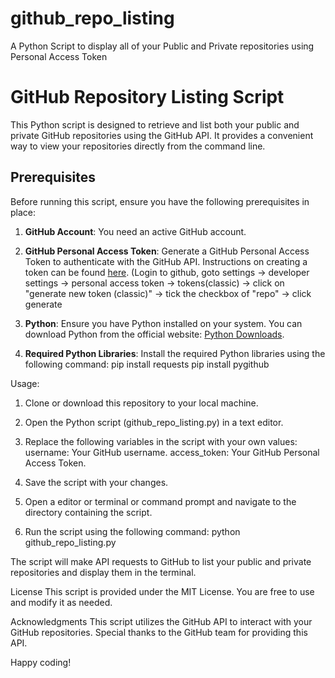 # github_repo_listing
A Python Script to display all of your Public and Private repositories using Personal Access Token 

# GitHub Repository Listing Script
This Python script is designed to retrieve and list both your public and private GitHub repositories using the GitHub API. It provides a convenient way to view your repositories directly from the command line.

## Prerequisites
Before running this script, ensure you have the following prerequisites in place:

1. **GitHub Account**: You need an active GitHub account.

2. **GitHub Personal Access Token**: Generate a GitHub Personal Access Token to authenticate with the GitHub API. Instructions on creating a token can be found [here](https://docs.github.com/en/authentication/keeping-your-account-and-data-secure/creating-a-personal-access-token). (Login to github, goto settings -> developer settings -> personal access token -> tokens(classic) -> click on "generate new token (classic)" -> tick the checkbox of "repo" -> click generate

3. **Python**: Ensure you have Python installed on your system. You can download Python from the official website: [Python Downloads](https://www.python.org/downloads/).

4. **Required Python Libraries**: Install the required Python libraries using the following command:
   pip install requests
   pip install pygithub

Usage:
1. Clone or download this repository to your local machine.

2. Open the Python script (github_repo_listing.py) in a text editor.

3. Replace the following variables in the script with your own values:
   username: Your GitHub username.
   access_token: Your GitHub Personal Access Token.

4. Save the script with your changes.

5. Open a editor or terminal or command prompt and navigate to the directory containing the script.

6. Run the script using the following command:
   python github_repo_listing.py

The script will make API requests to GitHub to list your public and private repositories and display them in the terminal.

License
This script is provided under the MIT License. You are free to use and modify it as needed.

Acknowledgments
This script utilizes the GitHub API to interact with your GitHub repositories. Special thanks to the GitHub team for providing this API.

Happy coding!
